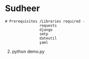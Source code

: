 # Sudheer
	# Prerequisites /Libraries required -
                    requests
                    django
                    smtp
                    dateutil
                    yaml
2. python demo.py
